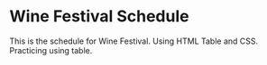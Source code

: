 # Wine Festival Schedule
This is the schedule for Wine Festival. Using HTML Table and CSS.
Practicing using table.
